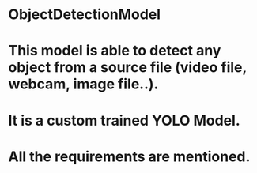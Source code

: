 # ObjectDetectionModel

# This model is able to detect any object from a source file (video file, webcam, image file..).
# It is a custom trained YOLO Model.
# All the requirements are mentioned.
